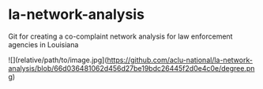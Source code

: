 # la-network-analysis
Git for creating a co-complaint network analysis for law enforcement agencies in Louisiana

![](relative/path/to/image.jpg](https://github.com/aclu-national/la-network-analysis/blob/66d036481062d456d27be19bdc26445f2d0e4c0e/degree.png)
